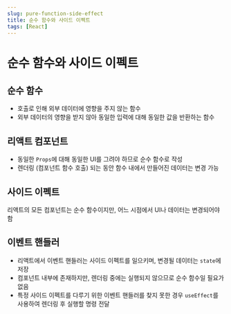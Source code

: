 ```yaml
---
slug: pure-function-side-effect
title: 순수 함수와 사이드 이펙트
tags: [React]
---
```


# 순수 함수와 사이드 이펙트

## 순수 함수

- 호출로 인해 외부 데이터에 영향을 주지 않는 함수
- 외부 데이터의 영향을 받지 않아 동일한 입력에 대해 동일한 값을 반환하는 함수

## 리액트 컴포넌트

- 동일한 `Props`에 대해 동일한 UI를 그려야 하므로 순수 함수로 작성
- 렌더링 (컴포넌트 함수 호출) 되는 동안 함수 내에서 만들어진 데이터는 변경 가능

## 사이드 이펙트

리액트의 모든 컴포넌트는 순수 함수이지만, 어느 시점에서 UI나 데이터는 변경되어야 함

## 이벤트 핸들러

- 리액트에서 이벤트 핸들러는 사이드 이펙트를 일으키며, 변경될 데이터는 `state`에 저장
- 컴포넌트 내부에 존재하지만, 렌더링 중에는 실행되지 않으므로 순수 함수일 필요가 없음
- 특정 사이드 이펙트를 다루기 위한 이벤트 핸들러를 찾지 못한 경우 `useEffect`를 사용하여 렌더링 후 실행할 명령 전달
